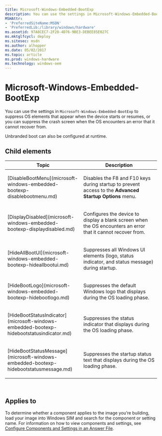 ```yaml
---
title: Microsoft-Windows-Embedded-BootExp
description: You can use the settings in Microsoft-Windows-Embedded-BootExp to suppress OS elements that appear when the device starts or resumes, or you can suppress the crash screen when the OS encounters an error that it cannot recover from.
MSHAttr:
- 'PreferredSiteName:MSDN'
- 'PreferredLib:/library/windows/hardware'
ms.assetid: 97A8CEC7-2F28-4D76-9BE3-DEBEE85E027C
ms.mktglfcycl: deploy
ms.sitesec: msdn
ms.author: alhopper
ms.date: 05/02/2017
ms.topic: article
ms.prod: windows-hardware
ms.technology: windows-oem
---
```


# Microsoft-Windows-Embedded-BootExp


You can use the settings in `Microsoft-Windows-Embedded-BootExp` to suppress OS elements that appear when the device starts or resumes, or you can suppress the crash screen when the OS encounters an error that it cannot recover from.

Unbranded boot can also be configured at runtime.

## Child elements


<table>
<colgroup>
<col width="50%" />
<col width="50%" />
</colgroup>
<thead>
<tr class="header">
<th>Topic</th>
<th>Description</th>
</tr>
</thead>
<tbody>
<tr class="odd">
<td><p>[DisableBootMenu](microsoft-windows-embedded-bootexp-disablebootmenu.md)</p></td>
<td><p>Disables the F8 and F10 keys during startup to prevent access to the <strong>Advanced Startup Options</strong> menu.</p></td>
</tr>
<tr class="even">
<td><p>[DisplayDisabled](microsoft-windows-embedded-bootexp-displaydisabled.md)</p></td>
<td><p>Configures the device to display a blank screen when the OS encounters an error that it cannot recover from.</p></td>
</tr>
<tr class="odd">
<td><p>[HideAllBootUI](microsoft-windows-embedded-bootexp-hideallbootui.md)</p></td>
<td><p>Suppresses all Windows UI elements (logo, status indicator, and status message) during startup.</p></td>
</tr>
<tr class="even">
<td><p>[HideBootLogo](microsoft-windows-embedded-bootexp-hidebootlogo.md)</p></td>
<td><p>Suppresses the default Windows logo that displays during the OS loading phase.</p></td>
</tr>
<tr class="odd">
<td><p>[HideBootStatusIndicator](microsoft-windows-embedded-bootexp-hidebootstatusindicator.md)</p></td>
<td><p>Suppresses the status indicator that displays during the OS loading phase.</p></td>
</tr>
<tr class="even">
<td><p>[HideBootStatusMessage](microsoft-windows-embedded-bootexp-hidebootstatusmessage.md)</p></td>
<td><p>Suppresses the startup status text that displays during the OS loading phase.</p></td>
</tr>
</tbody>
</table>

 

## Applies to


To determine whether a component applies to the image you’re building, load your image into Windows SIM and search for the component or setting name. For information on how to view components and settings, see [Configure Components and Settings in an Answer File](https://msdn.microsoft.com/library/windows/hardware/dn915078).

 

 






